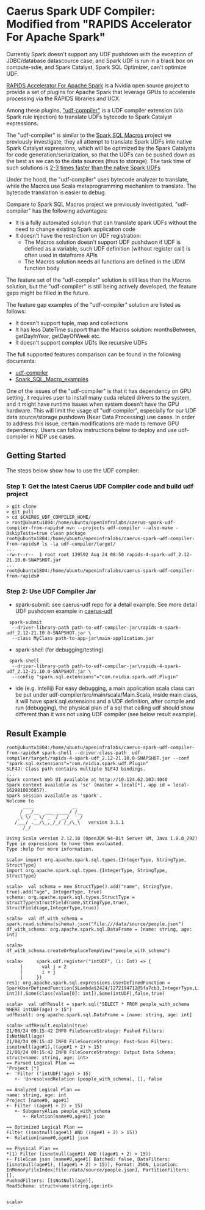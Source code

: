 # Caerus Spark UDF Compiler: Modified from "RAPIDS Accelerator For Apache Spark"

Currently Spark doesn't support any UDF pushdown with the exception of JDBC/database datascource case, and Spark UDF is run in a black box on compute-sdie, and Spark Catalyst, Spark SQL Optimizer, can't optimize UDF.

[RAPIDS Accelerator For Apache Spark](https://github.com/NVIDIA/spark-rapids) is a Nvidia open source project to provide a set of plugins for Apache Spark that leverage GPUs to accelerate processing via the RAPIDS libraries and UCX. 

Among these plugins, ["udf-compiler"](https://github.com/NVIDIA/spark-rapids/tree/branch-21.10/udf-compiler) is a UDF compiler extension (via Spark rule injection) to translate UDFs bytecode to Spark Catalyst expressions.

The "udf-compiler" is similar to the [Spark SQL Macros](https://github.com/hbutani/spark-sql-macros) project we previously investigate, they all attempt to translate Spark UDFs into native Spark Catalyst expressions, which will be optimized by the Spark Catalysts for code generation/serialization, so that the UDFs can be pushed down as the best as we can to the data sources (thus to storage). The task time of such solutions is [2-3 times faster than the native Spark UDFs](https://github.com/hbutani/spark-sql-macros)

Under the hood, the "udf-compiler" uses bytecode analyzer to translate, while the Macros use Scala metaprogramming mechanism to translate. The bytecode translation is easier to debug.

Compare to Spark SQL Macros project we previously investigated, "udf-compiler" has the following advantages:
- It is a fully automated solution that can translate spark UDFs without the need to change existing Spark application code
- It doesn't have the restriction on UDF registration: 
  - The Macros solution doesn't support UDF pushdwon if UDF is defined as a variable, such UDF definition (without register call) is often used in dataframe APIs  
  - The Macros solution needs all functions are defined in the UDM function body 

The feature set of the "udf-compiler" solution is still less than the Macros solution, but the "udf-compiler" is still being actively developed, the feature gaps might be filled in the future. 

The feature gap examples of the "udf-compiler" solution are listed as follows:
- It doesn't support tuple, map and collections
- It has less DateTime support than the Macros solution: monthsBetween, getDayInYear, getDayOfWeek etc.
- It doesn't support complex UDfs like recursive UDFs

The full supported features comparison can be found in the following documents:
- [udf-compiler](https://github.com/NVIDIA/spark-rapids/blob/branch-21.10/docs/additional-functionality/udf-to-catalyst-expressions.md)
- [Spark_SQL_Macro_examples](https://github.com/hbutani/spark-sql-macros/wiki/Spark_SQL_Macro_examples)

One of the issues of the "udf-compiler" is that it has dependency on GPU setting, it requires user to install many cuda related drivers to the system, and it might have runtime issues when system doesn't have the GPU hardware. This will limit the usage of "udf-compiler", especially for our UDF data source/storage pushdown (Near Data Processing) use cases. In order to address this issue, certain modifications are made to remove GPU dependency. Users can follow instructions below to deploy and use udf-compiler in NDP use cases.


## Getting Started
The steps below show how to use the UDF compiler:
### Step 1: Get the latest Caerus UDF Compiler code and build udf project
```
> git clone
> git pull
> cd $CAERUS_UDF_COMPILER_HOME/
> root@ubuntu1804:/home/ubuntu/openinfralabs/caerus-spark-udf-compiler-from-rapids# mvn --projects udf-compiler --also-make -DskipTests=true clean package 
root@ubuntu1804:/home/ubuntu/openinfralabs/caerus-spark-udf-compiler-from-rapids# ls -la udf-compiler/target/
...
-rw-r--r--  1 root root 139592 Aug 24 08:50 rapids-4-spark-udf_2.12-21.10.0-SNAPSHOT.jar
...
root@ubuntu1804:/home/ubuntu/openinfralabs/caerus-spark-udf-compiler-from-rapids#
```
### Step 2: Use UDF Compiler Jar
- spark-submit: see caerus-udf repo for a detail example. See more detail UDF pushdown example in [caerus-udf](https://github.com/open-infrastructure-labs/caerus-udf/tree/master/examples/spark-udf)
```
 spark-submit 
  --driver-library-path path-to-udf-compiler-jar\rapids-4-spark-udf_2.12-21.10.0-SNAPSHOT.jar \
  --class MyClass path-to-app-jar\main-application.jar
```
- spark-shell (for debugging/testing)
```
 spark-shell
  --driver-library-path path-to-udf-compiler-jar\rapids-4-spark-udf_2.12-21.10.0-SNAPSHOT.jar \
  --config "spark.sql.extensions"="com.nvidia.spark.udf.Plugin"
```
- ide (e.g. Intellij)
For easy debugging, a main application scala class can be put under udf-compiler/src/main/scala/Main.Scala, inside main class, it will have spark.sql.extensions and a UDF definition, after compile and run (debugging), the physical plan of a sql that calling udf should show different than it was not using UDF compiler (see below result example).

## Result Example
```
root@ubuntu1804:/home/ubuntu/openinfralabs/caerus-spark-udf-compiler-from-rapids# spark-shell --driver-class-path  udf-compiler/target/rapids-4-spark-udf_2.12-21.10.0-SNAPSHOT.jar --conf "spark.sql.extensions"="com.nvidia.spark.udf.Plugin"
SLF4J: Class path contains multiple SLF4J bindings.
...
Spark context Web UI available at http://10.124.62.103:4040
Spark context available as 'sc' (master = local[*], app id = local-1629810836057).
Spark session available as 'spark'.
Welcome to
      ____              __
     / __/__  ___ _____/ /__
    _\ \/ _ \/ _ `/ __/  '_/
   /___/ .__/\_,_/_/ /_/\_\   version 3.1.1
      /_/
         
Using Scala version 2.12.10 (OpenJDK 64-Bit Server VM, Java 1.8.0_292)
Type in expressions to have them evaluated.
Type :help for more information.

scala> import org.apache.spark.sql.types.{IntegerType, StringType, StructType}
import org.apache.spark.sql.types.{IntegerType, StringType, StructType}

scala>  val schema = new StructType().add("name", StringType, true).add("age", IntegerType, true)
schema: org.apache.spark.sql.types.StructType = StructType(StructField(name,StringType,true), StructField(age,IntegerType,true))

scala>  val df_with_schema = spark.read.schema(schema).json("file:///data/source/people.json")
df_with_schema: org.apache.spark.sql.DataFrame = [name: string, age: int]

scala>     df_with_schema.createOrReplaceTempView("people_with_schema")

scala>     spark.udf.register("intUDF", (i: Int) => {
     |       val j = 2
     |       i + j
     |     })
res1: org.apache.spark.sql.expressions.UserDefinedFunction = SparkUserDefinedFunction($Lambda$2424/1272194712@5fa7cb3,IntegerType,List(Some(class[value[0]: int])),Some(class[value[0]: int]),Some(intUDF),false,true)

scala>  val udfResult = spark.sql("SELECT * FROM people_with_schema WHERE intUDF(age) > 15")
udfResult: org.apache.spark.sql.DataFrame = [name: string, age: int]

scala> udfResult.explain(true)
21/08/24 09:15:42 INFO FileSourceStrategy: Pushed Filters: IsNotNull(age)
21/08/24 09:15:42 INFO FileSourceStrategy: Post-Scan Filters: isnotnull(age#1),((age#1 + 2) > 15)
21/08/24 09:15:42 INFO FileSourceStrategy: Output Data Schema: struct<name: string, age: int>
== Parsed Logical Plan ==
'Project [*]
+- 'Filter ('intUDF('age) > 15)
   +- 'UnresolvedRelation [people_with_schema], [], false

== Analyzed Logical Plan ==
name: string, age: int
Project [name#0, age#1]
+- Filter ((age#1 + 2) > 15)
   +- SubqueryAlias people_with_schema
      +- Relation[name#0,age#1] json

== Optimized Logical Plan ==
Filter (isnotnull(age#1) AND ((age#1 + 2) > 15))
+- Relation[name#0,age#1] json

== Physical Plan ==
*(1) Filter (isnotnull(age#1) AND ((age#1 + 2) > 15))
+- FileScan json [name#0,age#1] Batched: false, DataFilters: [isnotnull(age#1), ((age#1 + 2) > 15)], Format: JSON, Location: InMemoryFileIndex[file:/data/source/people.json], PartitionFilters: [], 
PushedFilters: [IsNotNull(age)], 
ReadSchema: struct<name:string,age:int>


scala> 

```



